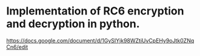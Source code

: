 # Implementation of RC6 encryption and decryption in python.

https://docs.google.com/document/d/1GySIYjk98WZtiUvCpEHy9oJtk0ZNqCn6/edit